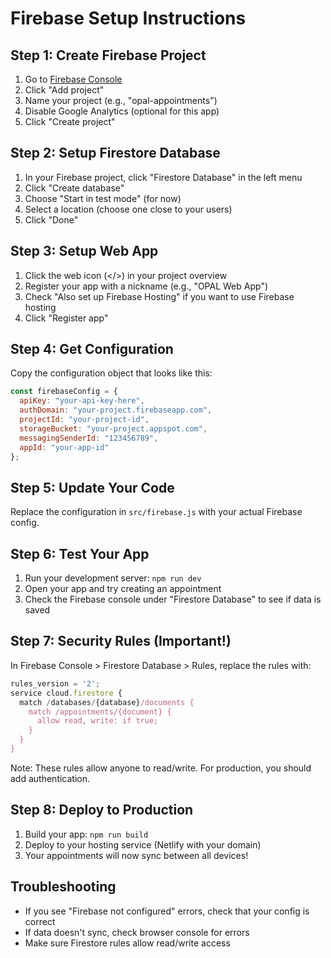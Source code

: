 # Firebase Setup Instructions

## Step 1: Create Firebase Project

1. Go to [Firebase Console](https://console.firebase.google.com/)
2. Click "Add project"
3. Name your project (e.g., "opal-appointments")
4. Disable Google Analytics (optional for this app)
5. Click "Create project"

## Step 2: Setup Firestore Database

1. In your Firebase project, click "Firestore Database" in the left menu
2. Click "Create database"
3. Choose "Start in test mode" (for now)
4. Select a location (choose one close to your users)
5. Click "Done"

## Step 3: Setup Web App

1. Click the web icon (</>) in your project overview
2. Register your app with a nickname (e.g., "OPAL Web App")
3. Check "Also set up Firebase Hosting" if you want to use Firebase hosting
4. Click "Register app"

## Step 4: Get Configuration

Copy the configuration object that looks like this:

```javascript
const firebaseConfig = {
  apiKey: "your-api-key-here",
  authDomain: "your-project.firebaseapp.com",
  projectId: "your-project-id",
  storageBucket: "your-project.appspot.com",
  messagingSenderId: "123456789",
  appId: "your-app-id"
};
```

## Step 5: Update Your Code

Replace the configuration in `src/firebase.js` with your actual Firebase config.

## Step 6: Test Your App

1. Run your development server: `npm run dev`
2. Open your app and try creating an appointment
3. Check the Firebase console under "Firestore Database" to see if data is saved

## Step 7: Security Rules (Important!)

In Firebase Console > Firestore Database > Rules, replace the rules with:

```javascript
rules_version = '2';
service cloud.firestore {
  match /databases/{database}/documents {
    match /appointments/{document} {
      allow read, write: if true;
    }
  }
}
```

Note: These rules allow anyone to read/write. For production, you should add authentication.

## Step 8: Deploy to Production

1. Build your app: `npm run build`
2. Deploy to your hosting service (Netlify with your domain)
3. Your appointments will now sync between all devices!

## Troubleshooting

- If you see "Firebase not configured" errors, check that your config is correct
- If data doesn't sync, check browser console for errors
- Make sure Firestore rules allow read/write access
